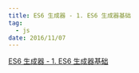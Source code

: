 ```yaml
---
title: ES6 生成器 - 1. ES6 生成器基础
tag:
  - js
date: 2016/11/07
---
```


[ES6 生成器 - 1. ES6 生成器基础](http://www.jianshu.com/p/fe03910deaba)
